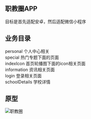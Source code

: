 ## 职教圈APP
目标是首先适配安卓，然后适配微信小程序

## 业务目录
personal 个人中心相关  
special 热门专题下面的页面  
indexIcon 首页轮播图下面的icon相关页面  
information 资讯相关页面  
login  登录相关页面  
schoolDetails  学校详情

## 原型
![职教圈](https://upload-images.jianshu.io/upload_images/5141942-9bdde1d03e5b8727.png?imageMogr2/auto-orient/strip%7CimageView2/2/w/1240)